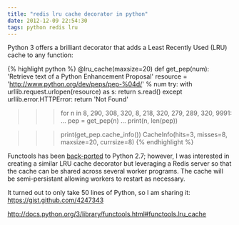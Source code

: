 ```yaml
---
title: "redis lru cache decorator in python"
date: 2012-12-09 22:54:30
tags: python redis lru
---
```


<p>
Python 3 offers a brilliant decorator that adds a Least Recently Used (LRU) cache to any function:

{% highlight python %}
@lru_cache(maxsize=20)
def get_pep(num):
    'Retrieve text of a Python Enhancement Proposal'
    resource = 'http://www.python.org/dev/peps/pep-%04d/' % num
    try:
        with urllib.request.urlopen(resource) as s:
            return s.read()
    except urllib.error.HTTPError:
        return 'Not Found'

>>> for n in 8, 290, 308, 320, 8, 218, 320, 279, 289, 320, 9991:
...     pep = get_pep(n)
...     print(n, len(pep))

>>> print(get_pep.cache_info())
CacheInfo(hits=3, misses=8, maxsize=20, currsize=8)
{% endhighlight %}
</p>

<p>
Functools has been <a href="https://github.com/MiCHiLU/python-functools32">back-ported</a> to Python 2.7; however, I was interested in creating a similar LRU cache decorator but leveraging a Redis server so that the cache can be shared across several worker programs. The cache will be semi-persistant allowing workers to restart as necessary. 
<p>

<p>
It turned out to only take 50 lines of Python, so I am sharing it: <a href="https://gist.github.com/4247343">https://gist.github.com/4247343</a>
</p>

<p>
<a href="http://docs.python.org/3/library/functools.html#functools.lru_cache">http://docs.python.org/3/library/functools.html#functools.lru_cache</a>
</p>
